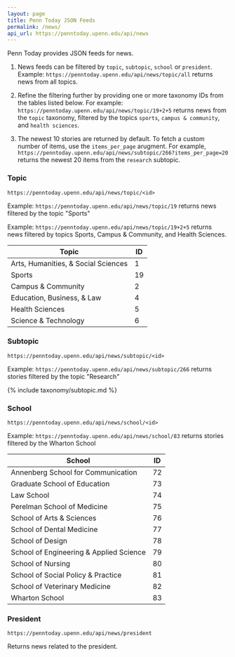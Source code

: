 ```yaml
---
layout: page
title: Penn Today JSON Feeds
permalink: /news/
api_url: https://penntoday.upenn.edu/api/news
---
```


Penn Today provides JSON feeds for news.

1. News feeds can be filtered by `topic`, `subtopic`, `school` or `president`. Example: `https://penntoday.upenn.edu/api/news/topic/all` returns news from all topics.

2. Refine the filtering further by providing one or more taxonomy IDs from the tables listed below. For example: `https://penntoday.upenn.edu/api/news/topic/19+2+5` returns news from the `topic` taxonomy, filtered by the topics `sports`, `campus & community`, and `health sciences`.

3. The newest 10 stories are returned by default. To fetch a custom number of items, use the `items_per_page` arugment. For example, `https://penntoday.upenn.edu/api/news/subtopic/266?items_per_page=20` returns the newest 20 items from the `research` subtopic. 


### Topic

`https://penntoday.upenn.edu/api/news/topic/<id>`

Example: `https://penntoday.upenn.edu/api/news/topic/19` returns news filtered by the topic "Sports"

Example: `https://penntoday.upenn.edu/api/news/topic/19+2+5` returns news filtered by topics Sports, Campus & Community, and Health Sciences.

<!-- {% include taxonomy/subject.md %} -->

| Topic                               | ID  |
|-------------------------------------|-----|
| Arts, Humanities, & Social Sciences |   1 |
| Sports                              |  19 |
| Campus & Community                  |   2 |
| Education, Business, & Law          |   4 |
| Health Sciences                     |   5 |
| Science & Technology                |   6 |

### Subtopic

`https://penntoday.upenn.edu/api/news/subtopic/<id>`  

Example: `https://penntoday.upenn.edu/api/news/subtopic/266` returns stories filtered by the topic "Research"

{% include taxonomy/subtopic.md %}


### School

`https://penntoday.upenn.edu/api/news/school/<id>`

Example: `https://penntoday.upenn.edu/api/news/school/83` returns stories filtered by the Wharton School

<!-- {% include taxonomy/schools.md %} -->

| School                                  | ID  |
|-----------------------------------------|-----|
| Annenberg School for Communication      |  72 |
| Graduate School of Education            |  73 |
| Law School                              |  74 |
| Perelman School of Medicine             |  75 |
| School of Arts & Sciences               |  76 |
| School of Dental Medicine               |  77 |
| School of Design                        |  78 |
| School of Engineering & Applied Science |  79 |
| School of Nursing                       |  80 |
| School of Social Policy & Practice      |  81 |
| School of Veterinary Medicine           |  82 |
| Wharton School                          |  83 |


### President

`https://penntoday.upenn.edu/api/news/president`
  
Returns news related to the president.

